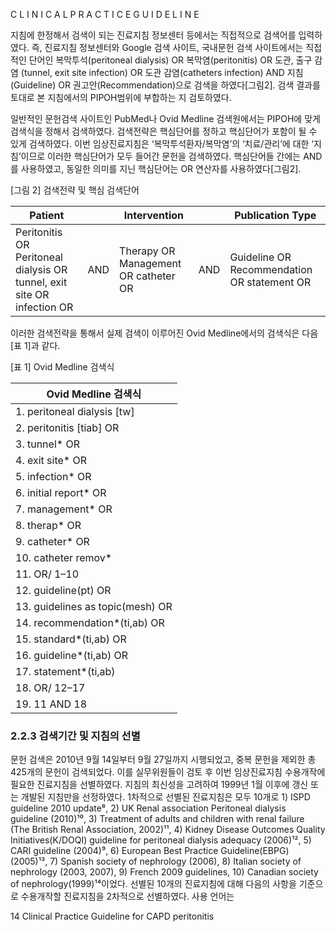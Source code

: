 C L I N I C A L P R A C T I C E G U I D E L I N E

지침에 한정해서 검색이 되는 진료지침 정보센터 등에서는 직접적으로 검색어를 입력하였다. 즉, 진료지침 정보센터와 Google 검색 사이트, 국내문헌 검색 사이트에서는 직접적인 단어인 복막투석(peritoneal dialysis) OR 복막염(peritonitis) OR 도관, 출구 감염 (tunnel, exit site infection) OR 도관 감염(catheters infection) AND 지침(Guideline) OR 권고안(Recommendation)으로 검색을 하였다[그림2]. 검색 결과를 토대로 본 지침에서의 PIPOH범위에 부합하는 지 검토하였다.

일반적인 문헌검색 사이트인 PubMed나 Ovid Medline 검색원에서는 PIPOH에 맞게 검색식을 정해서 검색하였다. 검색전략은 핵심단어를 정하고 핵심단어가 포함이 될 수 있게 검색하였다. 이번 임상진료지침은 ‘복막투석환자/복막염’의 ‘치료/관리’에 대한 ‘지침’이므로 이러한 핵심단어가 모두 들어간 문헌을 검색하였다. 핵심단어들 간에는 AND를 사용하였고, 동일한 의미를 지닌 핵심단어는 OR 연산자를 사용하였다[그림2].

[그림 2] 검색전략 및 핵심 검색단어

| Patient | | Intervention | | Publication Type |
|---|---|---|---|---|
| Peritonitis OR Peritoneal dialysis OR tunnel, exit site OR infection OR | AND | Therapy OR Management OR catheter OR | AND | Guideline OR Recommendation OR statement OR |

이러한 검색전략을 통해서 실제 검색이 이루어진 Ovid Medline에서의 검색식은 다음 [표 1]과 같다.

[표 1] Ovid Medline 검색식

| Ovid Medline 검색식 |
|---|
| 1. peritoneal dialysis [tw] |
| 2. peritonitis [tiab] OR |
| 3. tunnel* OR |
| 4. exit site* OR |
| 5. infection* OR |
| 6. initial report* OR |
| 7. management* OR |
| 8. therap* OR |
| 9. catheter* OR |
| 10. catheter remov* |
| 11. OR/ 1–10 |
| 12. guideline(pt) OR |
| 13. guidelines as topic(mesh) OR |
| 14. recommendation*(ti,ab) OR |
| 15. standard*(ti,ab) OR |
| 16. guideline*(ti,ab) OR |
| 17. statement*(ti,ab) |
| 18. OR/ 12–17 |
| 19. 11 AND 18 |

### 2.2.3 검색기간 및 지침의 선별

문헌 검색은 2010년 9월 14일부터 9월 27일까지 시행되었고, 중복 문헌을 제외한 총 425개의 문헌이 검색되었다. 이를 실무위원들이 검토 후 이번 임상진료지침 수용개작에 필요한 진료지침을 선별하였다. 지침의 최신성을 고려하여 1999년 1월 이후에 갱신 또는 개발된 지침만을 선정하였다. 1차적으로 선별된 진료지침은 모두 10개로 1) ISPD guideline 2010 update⁸, 2) UK Renal association Peritoneal dialysis guideline (2010)¹⁰, 3) Treatment of adults and children with renal failure (The British Renal Association, 2002)¹¹, 4) Kidney Disease Outcomes Quality Initiatives(K/DOQI) guideline for peritoneal dialysis adequacy (2006)¹², 5) CARI guideline (2004)⁹, 6) European Best Practice Guideline(EBPG) (2005)¹³, 7) Spanish society of nephrology (2006), 8) Italian society of nephrology (2003, 2007), 9) French 2009 guidelines, 10) Canadian society of nephrology(1999)¹⁴이었다. 선별된 10개의 진료지침에 대해 다음의 사항을 기준으로 수용개작할 진료지침을 2차적으로 선별하였다. 사용 언어는

<PAGE>14
Clinical Practice Guideline for CAPD peritonitis